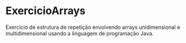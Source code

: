 # ExercicioArrays
Exercício de estrutura de repetição envolvendo arrays unidimensional e multidimensional usando a linguagem de programação Java.
